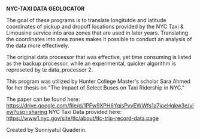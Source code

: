 **NYC-TAXI DATA GEOLOCATOR**

The goal of these programs is to translate longitutde and latitude coordinates of pickup and dropoff locations provided by the NYC Taxi & Limousine service into area zones that are used in later years. Translating the coordinates into area zones makes it possible to conduct an analysis of the data more effectively. 

The original data processor that was effective, yet time consuming is listed as the backup processor, while an experimental, quicker algorithm is represeted by te data_processor 2. 

This program was utilized by Hunter College Master's scholar Sara Ahmed for her thesis on "The Impact of Select Buses on Taxi Ridership in NYC."

The paper can be found here: https://drive.google.com/file/d/1PFw9XPH6YqisPvvEWWfs1a7joeHgkw3e/view?usp=sharing
NYC Taxi Data provided here: https://www1.nyc.gov/site/tlc/about/tlc-trip-record-data.page

Created by Sunniyatul Quaderin.
